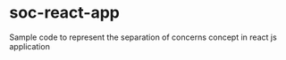 # soc-react-app
Sample code to represent the separation of concerns concept in react js application 
